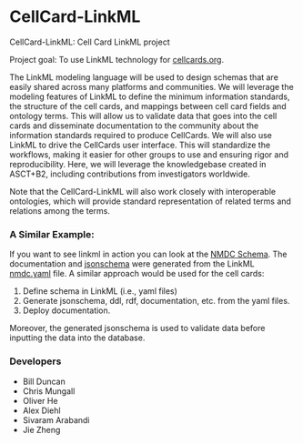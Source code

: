 # CellCard-LinkML
CellCard-LinkML: Cell Card LinkML project

Project goal: To use LinkML technology for [cellcards.org](https://cellcards.org).  

The LinkML modeling language will be used to design schemas that are easily shared across many platforms and communities. We will leverage the modeling features of LinkML to define the minimum information standards, the structure of the cell cards, and mappings between cell card fields and ontology terms. This will allow us to validate data that goes into the cell cards and disseminate documentation to the community about the information standards required to produce CellCards. We will also use LinkML to drive the CellCards user interface. This will standardize the workflows, making it easier for other groups to use and ensuring rigor and reproducibility. Here, we will leverage the knowledgebase created in ASCT+B2, including contributions from investigators worldwide.

Note that the CellCard-LinkML will also work closely with interoperable ontologies, which will provide standard representation of related terms and relations among the terms. 

### A Similar Example: 
If you want to see linkml in action you can look at the [NMDC Schema](https://microbiomedata.github.io/nmdc-schema/). The documentation and [jsonschema](https://github.com/microbiomedata/nmdc-schema/blob/main/jsonschema/nmdc.schema.json) were generated from the LinkML [nmdc.yaml](https://github.com/microbiomedata/nmdc-schema/blob/main/src/schema/nmdc.yaml) file. A similar approach would be used for the cell cards:

1. Define schema in LinkML (i.e., yaml files)
2. Generate jsonschema, ddl, rdf, documentation, etc. from the yaml files.
3. Deploy documentation.

Moreover, the generated jsonschema is used to validate data before inputting the data into the database.

### Developers 
- Bill Duncan
- Chris Mungall
- Oliver He
- Alex Diehl
- Sivaram Arabandi
- Jie Zheng



